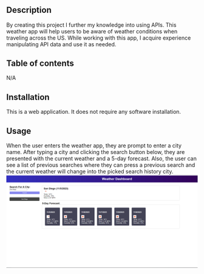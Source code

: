 # <Get-Your-Weather>

## Description

By creating this project I further my knowledge into using APIs. This weather app will help users to be aware of weather conditions when traveling across the US. While working with this app, I acquire experience manipulating API data and use it as needed.

## Table of contents

N/A

## Installation

This is a web application. It does not require any software installation.

## Usage

When the user enters the weather app, they are prompt to enter a city name. After typing a city and clicking the search button below, they are presented with the current weather and a 5-day forecast. Also, the user can see a list of previous searches where they can press a previous search and the current weather will change into the picked search history city.
![Alt text](getyourweather.PNG)